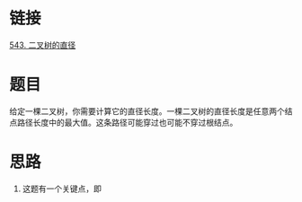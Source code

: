 # 链接
[543. 二叉树的直径](https://leetcode.cn/problems/diameter-of-binary-tree/)
# 题目
给定一棵二叉树，你需要计算它的直径长度。一棵二叉树的直径长度是任意两个结点路径长度中的最大值。这条路径可能穿过也可能不穿过根结点。

# 思路
1. 这题有一个关键点，即